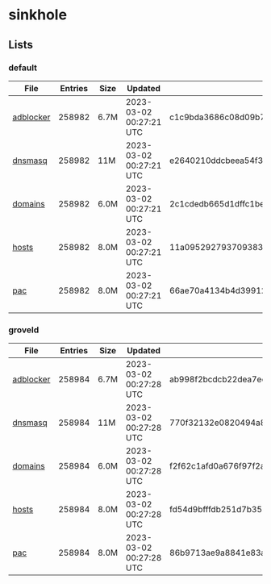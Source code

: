 # sinkhole

## Lists

### default

|File|Entries|Size|Updated|Hash|
|-|-|-|-|-|
|[adblocker](https://raw.githubusercontent.com/groveld/sinkhole/lists/default/adblocker.txt)|258982|6.7M|2023-03-02 00:27:21 UTC|c1c9bda3686c08d09b7ba97435cd159b80a54c0d3e6032e34bb17204c063ba17|
|[dnsmasq](https://raw.githubusercontent.com/groveld/sinkhole/lists/default/dnsmasq.txt)|258982|11M|2023-03-02 00:27:21 UTC|e2640210ddcbeea54f354b8b02fce355d482cd3ca13791932a04f00a07042e2e|
|[domains](https://raw.githubusercontent.com/groveld/sinkhole/lists/default/domains.txt)|258982|6.0M|2023-03-02 00:27:21 UTC|2c1cdedb665d1dffc1beaf4c6a58d7be71908d85a25711e2b1e39f3a5d8c8ce3|
|[hosts](https://raw.githubusercontent.com/groveld/sinkhole/lists/default/hosts.txt)|258982|8.0M|2023-03-02 00:27:21 UTC|11a0952927937093835fbc11b9b2680bb4d3929a34a34b11748519c4ff9fb350|
|[pac](https://raw.githubusercontent.com/groveld/sinkhole/lists/default/pac.txt)|258982|8.0M|2023-03-02 00:27:21 UTC|66ae70a4134b4d39912bf486e456529b811a893d0986c6e5a91ffdd6909dd884|

### groveld

|File|Entries|Size|Updated|Hash|
|-|-|-|-|-|
|[adblocker](https://raw.githubusercontent.com/groveld/sinkhole/lists/groveld/adblocker.txt)|258984|6.7M|2023-03-02 00:27:28 UTC|ab998f2bcdcb22dea7ec16a2ddca7398e0bb17c0331878449b6ad8af328ad705|
|[dnsmasq](https://raw.githubusercontent.com/groveld/sinkhole/lists/groveld/dnsmasq.txt)|258984|11M|2023-03-02 00:27:28 UTC|770f32132e0820494a8457185fc8a89eb62cd84d17c7ab3be076d13c80231164|
|[domains](https://raw.githubusercontent.com/groveld/sinkhole/lists/groveld/domains.txt)|258984|6.0M|2023-03-02 00:27:28 UTC|f2f62c1afd0a676f97f2a830769a7173e0ba6fdc5b08bf1c8d1b4ecbe9b2254a|
|[hosts](https://raw.githubusercontent.com/groveld/sinkhole/lists/groveld/hosts.txt)|258984|8.0M|2023-03-02 00:27:28 UTC|fd54d9bfffdb251d7b351fb8b280933a5f3757c8cd2420e441179f046d100206|
|[pac](https://raw.githubusercontent.com/groveld/sinkhole/lists/groveld/pac.txt)|258984|8.0M|2023-03-02 00:27:28 UTC|86b9713ae9a8841e83a2b07710e9c4dd0facaedd4f7cd54f9259bf487dd98830|
